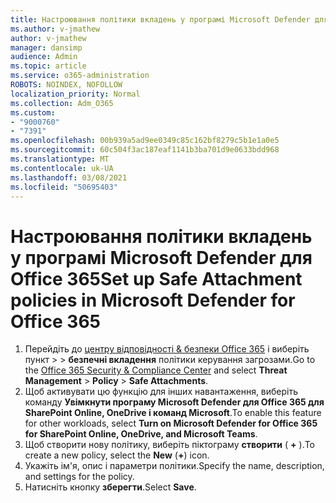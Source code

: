 ```yaml
---
title: Настроювання політики вкладень у програмі Microsoft Defender для Office 365
ms.author: v-jmathew
author: v-jmathew
manager: dansimp
audience: Admin
ms.topic: article
ms.service: o365-administration
ROBOTS: NOINDEX, NOFOLLOW
localization_priority: Normal
ms.collection: Adm_O365
ms.custom:
- "9000760"
- "7391"
ms.openlocfilehash: 00b939a5ad9ee0349c85c162bf8279c5b1e1a0e5
ms.sourcegitcommit: 60c504f3ac187eaf1141b3ba701d9e0633bdd968
ms.translationtype: MT
ms.contentlocale: uk-UA
ms.lasthandoff: 03/08/2021
ms.locfileid: "50695403"
---
```

# <a name="set-up-safe-attachment-policies-in-microsoft-defender-for-office-365"></a><span data-ttu-id="246db-102">Настроювання політики вкладень у програмі Microsoft Defender для Office 365</span><span class="sxs-lookup"><span data-stu-id="246db-102">Set up Safe Attachment policies in Microsoft Defender for Office 365</span></span>

1. <span data-ttu-id="246db-103">Перейдіть до [центру відповідності & безпеки Office 365](https://go.microsoft.com/fwlink/p/?linkid=2077143) і виберіть пункт   >    >  **безпечні вкладення** політики керування загрозами.</span><span class="sxs-lookup"><span data-stu-id="246db-103">Go to the [Office 365 Security & Compliance Center](https://go.microsoft.com/fwlink/p/?linkid=2077143) and select **Threat Management** > **Policy** > **Safe Attachments**.</span></span>
2. <span data-ttu-id="246db-104">Щоб активувати цю функцію для інших навантаження, виберіть команду **Увімкнути програму Microsoft Defender для Office 365 для SharePoint Online, OneDrive і команд Microsoft**.</span><span class="sxs-lookup"><span data-stu-id="246db-104">To enable this feature for other workloads, select **Turn on Microsoft Defender for Office 365 for SharePoint Online, OneDrive, and Microsoft Teams**.</span></span>
3. <span data-ttu-id="246db-105">Щоб створити нову політику, виберіть піктограму **створити** ( **+** ).</span><span class="sxs-lookup"><span data-stu-id="246db-105">To create a new policy, select the **New** (**+**) icon.</span></span>
4. <span data-ttu-id="246db-106">Укажіть ім'я, опис і параметри політики.</span><span class="sxs-lookup"><span data-stu-id="246db-106">Specify the name, description, and settings for the policy.</span></span>
5. <span data-ttu-id="246db-107">Натисніть кнопку **зберегти**.</span><span class="sxs-lookup"><span data-stu-id="246db-107">Select **Save**.</span></span>
